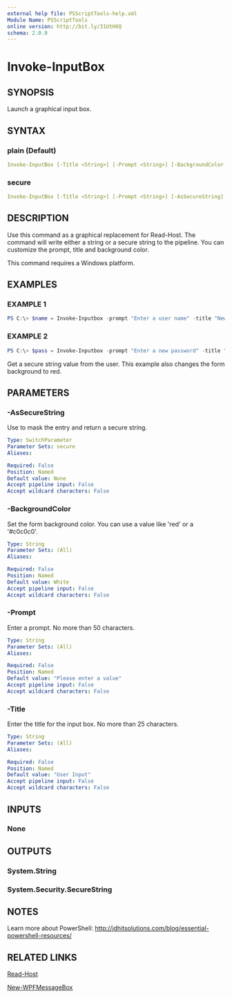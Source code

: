```yaml
---
external help file: PSScriptTools-help.xml
Module Name: PSScriptTools
online version: http://bit.ly/31UtHXQ
schema: 2.0.0
---
```


# Invoke-InputBox

## SYNOPSIS

Launch a graphical input box.

## SYNTAX

### plain (Default)

```yaml
Invoke-InputBox [-Title <String>] [-Prompt <String>] [-BackgroundColor <String>]
```

### secure

```yaml
Invoke-InputBox [-Title <String>] [-Prompt <String>] [-AsSecureString] [-BackgroundColor <String>]
```

## DESCRIPTION

Use this command as a graphical replacement for Read-Host. The command will write either a string or a secure string to the pipeline. You can customize the prompt, title and background color.

This command requires a Windows platform.

## EXAMPLES

### EXAMPLE 1

```powershell
PS C:\> $name = Invoke-Inputbox -prompt "Enter a user name" -title "New User"
```

### EXAMPLE 2

```powershell
PS C:\> $pass = Invoke-Inputbox -prompt "Enter a new password" -title "New User" -asSecureString -background red
```

Get a secure string value from the user. This example also changes the form background to red.

## PARAMETERS

### -AsSecureString

Use to mask the entry and return a secure string.

```yaml
Type: SwitchParameter
Parameter Sets: secure
Aliases:

Required: False
Position: Named
Default value: None
Accept pipeline input: False
Accept wildcard characters: False
```

### -BackgroundColor

Set the form background color. You can use a value like 'red' or a '#c0c0c0'.

```yaml
Type: String
Parameter Sets: (All)
Aliases:

Required: False
Position: Named
Default value: White
Accept pipeline input: False
Accept wildcard characters: False
```

### -Prompt

Enter a prompt. No more than 50 characters.

```yaml
Type: String
Parameter Sets: (All)
Aliases:

Required: False
Position: Named
Default value: "Please enter a value"
Accept pipeline input: False
Accept wildcard characters: False
```

### -Title

Enter the title for the input box. No more than 25 characters.

```yaml
Type: String
Parameter Sets: (All)
Aliases:

Required: False
Position: Named
Default value: "User Input"
Accept pipeline input: False
Accept wildcard characters: False
```

## INPUTS

### None

## OUTPUTS

### System.String

### System.Security.SecureString

## NOTES

Learn more about PowerShell: http://jdhitsolutions.com/blog/essential-powershell-resources/

## RELATED LINKS

[Read-Host]()

[New-WPFMessageBox]()
